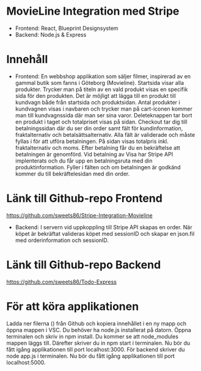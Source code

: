 # MovieLine Integration med Stripe
* Frontend: React, Blueprint Designsystem
* Backend: Node.js & Express

# Innehåll
* Frontend: En webbshop applikation som säljer filmer, inspirerad av en gammal butik som fanns i Göteborg (Movieline).
Startsida visar alla produkter. Trycker man på titeln av en vald produkt visas en specifik sida för den produkten.
Det är möjligt att lägga till en produkt till kundvagn både från startsida och produktsidan.
Antal produkter i kundvagnen visas i navbaren och trycker man på cart-iconen kommer man till kundvagnssida där man ser sina varor.
Deleteknappen tar bort en produkt i taget och totalpriset visas på sidan.
Checkout tar dig till betalningssidan där du ser din order samt fält för kundinformation, fraktalternativ och betalsättsalternativ.
Alla fält är validerade och måste fyllas i för att utföra betalningen.
På sidan visas totalpris inkl. fraktalternativ och moms.
Efter betalning får du en bekräftelse att betalningen är genomförd.
Vid betalning av Visa har Stripe API implenterats och du får upp en betalningsruta med din produktinformation.
Fyller i fälten och om betalningen är godkänd kommer du till bekräftelesidan med din order.

# Länk till Github-repo Frontend
https://github.com/sweets86/Stripe-Integration-Movieline

* Backend: I servern vid uppkoppling till Stripe API skapas en order.
När köpet är bekräftat valideras köpet med sessionID och skapar en json.fil med orderinformation och sessionID.

# Länk till Github-repo Backend
https://github.com/sweets86/Todo-Express

# För att köra applikationen
Ladda ner filerna () från Github och kopiera innehållet i en ny mapp och öppna mappen i VSC. Du behöver ha node.js installerat på datorn. Öppna terminalen och skriv in npm install. Du kommer se att node_modules mappen läggs till.
Därefter skriver du in npm start i terminalen. Nu bör du fått igång applikationen till port localhost:3000.
För backend skriver du node app.js i terminalen. Nu bör du fått igång applikationen till port localhost:5000.